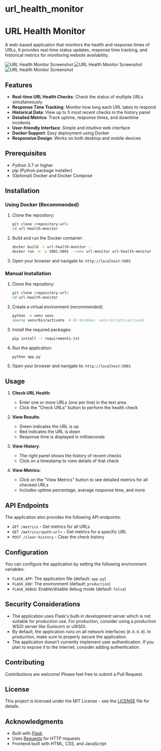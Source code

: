 # url_health_monitor
# URL Health Monitor

A web-based application that monitors the health and response times of URLs. It provides real-time status updates, response time tracking, and historical metrics for monitoring website availability.

![URL Health Monitor Screenshot](screenshot.pn)
![URL Health Monitor Screenshot](screenshot.png)
![URL Health Monitor Screenshot](screenshot.png)

## Features

- **Real-time URL Health Checks**: Check the status of multiple URLs simultaneously
- **Response Time Tracking**: Monitor how long each URL takes to respond
- **Historical Data**: View up to 5 most recent checks in the history panel
- **Detailed Metrics**: Track uptime, response times, and downtime incidents
- **User-friendly Interface**: Simple and intuitive web interface
- **Docker Support**: Easy deployment using Docker
- **Responsive Design**: Works on both desktop and mobile devices

## Prerequisites

- Python 3.7 or higher
- pip (Python package installer)
- (Optional) Docker and Docker Compose

## Installation

### Using Docker (Recommended)

1. Clone the repository:
   ```bash
   git clone <repository-url>
   cd url-health-monitor
   ```

2. Build and run the Docker container:
   ```bash
   docker build -t url-health-monitor .
   docker run -d -p 5001:5001 --name url-monitor url-health-monitor
   ```

3. Open your browser and navigate to: `http://localhost:5001`

### Manual Installation

1. Clone the repository:
   ```bash
   git clone <repository-url>
   cd url-health-monitor
   ```

2. Create a virtual environment (recommended):
   ```bash
   python -m venv venv
   source venv/bin/activate  # On Windows: venv\Scripts\activate
   ```

3. Install the required packages:
   ```bash
   pip install -r requirements.txt
   ```

4. Run the application:
   ```bash
   python app.py
   ```

5. Open your browser and navigate to: `http://localhost:5001`

## Usage

1. **Check URL Health**:
   - Enter one or more URLs (one per line) in the text area
   - Click the "Check URLs" button to perform the health check

2. **View Results**:
   - Green indicates the URL is up
   - Red indicates the URL is down
   - Response time is displayed in milliseconds

3. **View History**:
   - The right panel shows the history of recent checks
   - Click on a timestamp to view details of that check

4. **View Metrics**:
   - Click on the "View Metrics" button to see detailed metrics for all checked URLs
   - Includes uptime percentage, average response time, and more

## API Endpoints

The application also provides the following API endpoints:

- `GET /metrics` - Get metrics for all URLs
- `GET /metrics/<path:url>` - Get metrics for a specific URL
- `POST /clear-history` - Clear the check history

## Configuration

You can configure the application by setting the following environment variables:

- `FLASK_APP`: The application file (default: `app.py`)
- `FLASK_ENV`: The environment (default: `production`)
- `FLASK_DEBUG`: Enable/disable debug mode (default: `False`)

## Security Considerations

- The application uses Flask's built-in development server which is not suitable for production use. For production, consider using a production WSGI server like Gunicorn or uWSGI.
- By default, the application runs on all network interfaces (`0.0.0.0`). In production, make sure to properly secure the application.
- The application doesn't currently implement user authentication. If you plan to expose it to the internet, consider adding authentication.

## Contributing

Contributions are welcome! Please feel free to submit a Pull Request.

## License

This project is licensed under the MIT License - see the [LICENSE](LICENSE) file for details.

## Acknowledgments

- Built with [Flask](https://flask.palletsprojects.com/)
- Uses [Requests](https://docs.python-requests.org/) for HTTP requests
- Frontend built with HTML, CSS, and JavaScript
